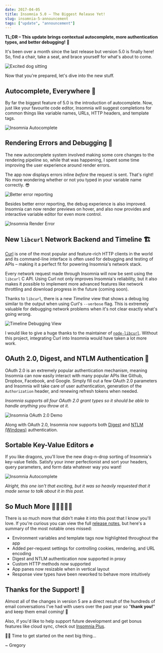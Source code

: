 ```yaml
---
date: 2017-04-05
title: Insomnia 5.0 – The Biggest Release Yet!
slug: insomnia-5-announcement
tags: ["update", "announcement"]
---
```


**TL;DR – This update brings contextual autocomplete, more authentication types, and 
better debugging!** &#128079;

It's been over a month since the last release but version 5.0 is finally here! 
So, find a chair, take a seat, and brace yourself for what's about to come.

<!--more-->

![Excited dog sitting](https://media.giphy.com/media/grjSZjbnxudq0/giphy.gif)

Now that you're prepared, let's dive into the new stuff.

## Autocomplete, Everywhere &#128640;

By far the biggest feature of 5.0 is the introduction of autocomplete. Now, just 
like your favourite code editor, Insomnia will suggest completions for common things 
like variable names, URLs, HTTP headers, and template tags. 

<img title="Insomnia Autocomplete" src="/images/blog/version-5/autocomplete.gif" class="small" />

## Rendering Errors and Debugging &#128680;

The new autocomplete system involved making some core changes to the rendering pipeline so, 
while that was happening, I spent some time improving the user experience around render 
errors.

The app now displays errors inline *before* the request is sent. That's right! No more 
wondering whether or not you typed in your variable name correctly. &#128526;

<img title="Better error reporting" src="/images/blog/version-5/render-errors.png" class="small" />
 
Besides better error reporting, the debug experience is also improved. Insomnia can now
render previews on hover, and also now provides and interactive variable editor for even
more control.

<img title="Insomnia Render Error" src="/images/blog/version-5/variable-error.gif" class="small" />

## New `libcurl` Network Backend and Timeline &#127959; 

[Curl](https://curl.haxx.se/) is one of the most popular and feature-rich HTTP clients in 
the world and its command-line interface is often used for debugging and testing of APIs – 
making it a perfect fit for powering Insomnia's network stack. 

Every network request made through Insomnia will now be sent using the `libcurl` C API.
Using Curl not only improves Insomnia's reliability, but it also makes it possible to 
implement more advanced features like network throttling and download progress in the future
(coming soon). 

Thanks to `libcurl`, there is a new _Timeline_ view that shows a debug log similar to the 
output when using Curl's `--verbose` flag. This is extremely valuable for debugging
network problems when it's not clear exactly what's going wrong.

<img title="Timeline Debugging View" src="/images/blog/version-5/curl.png" class="small" />

I would like to give a huge thanks to the maintainer of 
[`node-libcurl`](https://github.com/JCMais/node-libcurl/). Without this project, integrating
Curl into Insomnia would have taken a lot more work.

## OAuth 2.0, Digest, and NTLM Authentication &#128272;

OAuth 2.0 is an extremely popular authentication mechanism, meaning Insomnia can now 
easily interact with many popular APIs like Github, Dropbox, Facebook, and Google. Simply
fill out a few OAuth 2.0 parameters and Insomnia will take care of user authentication,
generation of the `Authorization` header, and renewing refresh tokens when needed.

_Insomnia supports all four OAuth 2.0 grant types so it should be able to handle anything
you throw at it._

![Insomnia OAuth 2.0 Demo](/images/blog/version-5/dropbox.gif)

Along with OAuth 2.0, Insomnia now supports both 
[Digest](https://en.wikipedia.org/wiki/Digest_access_authentication) and 
[NTLM (Windows)](https://msdn.microsoft.com/en-us/library/windows/desktop/aa378749(v=vs.85).aspx) 
authentication.

## Sortable Key-Value Editors &#9994;

If you like dragons, you'll love the new drag-n-drop sorting of Insomnia's key-value fields.
Satisfy your inner perfectionist and sort your headers, query parameters, and form data whatever 
way you want!

<img title="Insomnia Autocomplete" src="/images/blog/version-5/sort.gif" class="small" />

_Alright, this one isn't that exciting, but it was so heavily requested that it made sense 
to talk about it in this post._

## So Much More &#127813;&#127815;&#127817;&#127820;&#127827;

There is so much more that didn't make it into this post that I know you'll love.
If you're curious you can view the full [release notes](/changelog/5.0.1/), but here's
a summary of the most notable ones missed:

  - Environment variables and template tags now highlighted throughout the app
  - Added per-request settings for controlling cookies, rendering, and URL encoding
  - Digest and NTLM authentication now supported in proxy
  - Custom HTTP methods now supported
  - App panes now resizable when in vertical layout
  - Response view types have been reworked to behave more intuitively

## Thanks for the Support! &#127867;

Almost all of the changes in version 5 are a direct result of the 
hundreds of email conversations I've had with users over the past year so "**thank you!**"
and keep them email coming! &#128140;

Also, if you'd like to help support future development and get bonus features like 
cloud sync, check out [Insomnia Plus](/pricing).

<span class="text-lg">&#127939;&#128168;</span> Time to get started on the next big thing...

~ Gregory
